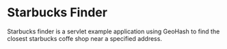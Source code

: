 Starbucks Finder
================
Starbucks finder is a servlet example application using GeoHash to find the closest starbucks coffe shop near a specified address.
